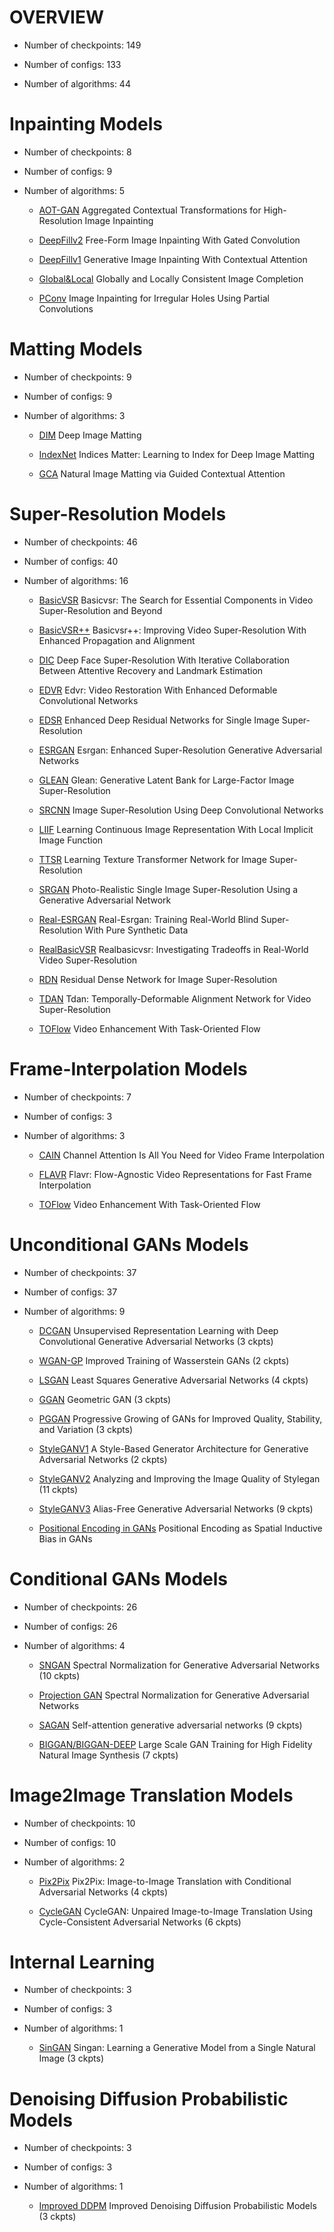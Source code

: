 # OVERVIEW

- Number of checkpoints: 149

- Number of configs: 133

- Number of algorithms: 44

# Inpainting Models

- Number of checkpoints: 8

- Number of configs: 9

- Number of algorithms: 5

  - [AOT-GAN](../../configs/AOT-GAN/README.md) Aggregated Contextual Transformations for High-Resolution Image Inpainting

  - [DeepFillv2](/configs/deepfillv2/README.md) Free-Form Image Inpainting With Gated Convolution

  - [DeepFillv1](/configs/deepfillv1/README.md) Generative Image Inpainting With Contextual Attention

  - [Global&Local](/configs/global_local/README.md) Globally and Locally Consistent Image Completion

  - [PConv](/configs/partial_conv/README.md) Image Inpainting for Irregular Holes Using Partial Convolutions

# Matting Models

- Number of checkpoints: 9

- Number of configs: 9

- Number of algorithms: 3

  - [DIM](/configs/dim/README.md) Deep Image Matting

  - [IndexNet](/configs/indexnet/README.md) Indices Matter: Learning to Index for Deep Image Matting

  - [GCA](/configs/gca/README.md) Natural Image Matting via Guided Contextual Attention

# Super-Resolution Models

- Number of checkpoints: 46

- Number of configs: 40

- Number of algorithms: 16

  - [BasicVSR](/configs/basicvsr/README.md) Basicvsr: The Search for Essential Components in Video Super-Resolution and Beyond

  - [BasicVSR++](/configs/basicvsr_plusplus/README.md) Basicvsr++: Improving Video Super-Resolution With Enhanced Propagation and Alignment

  - [DIC](/configs/dic/README.md) Deep Face Super-Resolution With Iterative Collaboration Between Attentive Recovery and Landmark Estimation

  - [EDVR](/configs/edvr/README.md) Edvr: Video Restoration With Enhanced Deformable Convolutional Networks

  - [EDSR](/configs/edsr/README.md) Enhanced Deep Residual Networks for Single Image Super-Resolution

  - [ESRGAN](/configs/esrgan/README.md) Esrgan: Enhanced Super-Resolution Generative Adversarial Networks

  - [GLEAN](/configs/glean/README.md) Glean: Generative Latent Bank for Large-Factor Image Super-Resolution

  - [SRCNN](/configs/srcnn/README.md) Image Super-Resolution Using Deep Convolutional Networks

  - [LIIF](/configs/liif/README.md) Learning Continuous Image Representation With Local Implicit Image Function

  - [TTSR](/configs/ttsr/README.md) Learning Texture Transformer Network for Image Super-Resolution

  - [SRGAN](/configs/srgan_resnet/README.md) Photo-Realistic Single Image Super-Resolution Using a Generative Adversarial Network

  - [Real-ESRGAN](/configs/real_esrgan/README.md) Real-Esrgan: Training Real-World Blind Super-Resolution With Pure Synthetic Data

  - [RealBasicVSR](/configs/real_basicvsr/README.md) Realbasicvsr: Investigating Tradeoffs in Real-World Video Super-Resolution

  - [RDN](/configs/rdn/README.md) Residual Dense Network for Image Super-Resolution

  - [TDAN](/configs/tdan/README.md) Tdan: Temporally-Deformable Alignment Network for Video Super-Resolution

  - [TOFlow](/configs/tof/README.md) Video Enhancement With Task-Oriented Flow

# Frame-Interpolation Models

- Number of checkpoints: 7

- Number of configs: 3

- Number of algorithms: 3

  - [CAIN](/configs/cain/README.md) Channel Attention Is All You Need for Video Frame Interpolation

  - [FLAVR](/configs/flavr/README.md) Flavr: Flow-Agnostic Video Representations for Fast Frame Interpolation

  - [TOFlow](/configs/tof/README.md) Video Enhancement With Task-Oriented Flow

# Unconditional GANs Models

- Number of checkpoints: 37

- Number of configs: 37

- Number of algorithms: 9

  - [DCGAN](/configs/dcgan/README.md) Unsupervised Representation Learning with Deep Convolutional Generative Adversarial Networks (3 ckpts)

  - [WGAN-GP](/configs/wgan-gp/README.md) Improved Training of Wasserstein GANs (2 ckpts)

  - [LSGAN](/configs/lsgan/README.md) Least Squares Generative Adversarial Networks (4 ckpts)

  - [GGAN](/configs/ggan/README.md) Geometric GAN (3 ckpts)

  - [PGGAN](/configs/pggan/README.md) Progressive Growing of GANs for Improved Quality, Stability, and Variation (3 ckpts)

  - [StyleGANV1](/configs/styleganv1/README.md) A Style-Based Generator Architecture for Generative Adversarial Networks (2 ckpts)

  - [StyleGANV2](/configs/styleganv2/README.md) Analyzing and Improving the Image Quality of Stylegan (11 ckpts)

  - [StyleGANV3](/configs/styleganv3/README.md) Alias-Free Generative Adversarial Networks (9 ckpts)

  - [Positional Encoding in GANs](/configs/positional_encoding_in_gans/README.md) Positional Encoding as Spatial Inductive Bias in GANs

# Conditional GANs Models

- Number of checkpoints: 26

- Number of configs: 26

- Number of algorithms: 4

  - [SNGAN](/configs/sngan_proj/README.md) Spectral Normalization for Generative Adversarial Networks (10 ckpts)

  - [Projection GAN](/configs/sngan_proj/README.md) Spectral Normalization for Generative Adversarial Networks

  - [SAGAN](/configs/sagan/README.md) Self-attention generative adversarial networks (9 ckpts)

  - [BIGGAN/BIGGAN-DEEP](/configs/biggan/README.md) Large Scale GAN Training for High Fidelity Natural Image Synthesis (7 ckpts)

# Image2Image Translation Models

- Number of checkpoints: 10

- Number of configs: 10

- Number of algorithms: 2

  - [Pix2Pix](/configs/pix2pix/README.md) Pix2Pix: Image-to-Image Translation with Conditional Adversarial Networks (4 ckpts)

  - [CycleGAN](/configs/cyclegan/README.md) CycleGAN: Unpaired Image-to-Image Translation Using Cycle-Consistent Adversarial Networks (6 ckpts)

# Internal Learning

- Number of checkpoints: 3

- Number of configs: 3

- Number of algorithms: 1

  - [SinGAN](/configs/singan/README.md) Singan: Learning a Generative Model from a Single Natural Image (3 ckpts)

# Denoising Diffusion Probabilistic Models

- Number of checkpoints: 3

- Number of configs: 3

- Number of algorithms: 1

  - [Improved DDPM](/configs/improved_ddpm/README.md) Improved Denoising Diffusion Probabilistic Models (3 ckpts)
